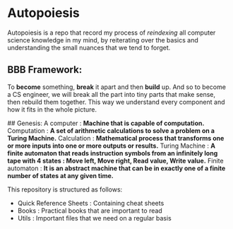 # Autopoiesis
Autopoiesis is a repo that record my process of *reindexing* all computer science knowledge in my mind, by reiterating over the basics and understanding the small nuances that we tend to forget. 

## BBB Framework:
To **become** something, **break** it apart and then **build** up.
And so to become a CS engineer, we will break all the part into tiny parts that make sense, then rebuild them together. This way we understand every component and how it fits in the whole picture.


## Genesis:
A computer  : **Machine that is capable of computation.**
Computation : **A set of arithmetic calculations to solve a problem on a Turing Machine.**
Calculation : **Mathematical process that transforms one or more inputs into one or more outputs or results.**
Turing Machine : **A finite automaton that reads instruction symbols from an infinitely long tape with 4 states : Move left, Move right, Read value, Write value.**
Finite automaton : **It is an abstract machine that can be in exactly one of a finite number of states at any given time.**


This repository is structured as follows: 
* Quick Reference Sheets    : Containing cheat sheets
* Books : Practical books that are important to read
* Utils : Important files that we need on a regular basis
